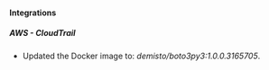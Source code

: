 
#### Integrations

##### AWS - CloudTrail

- Updated the Docker image to: *demisto/boto3py3:1.0.0.3165705*.

